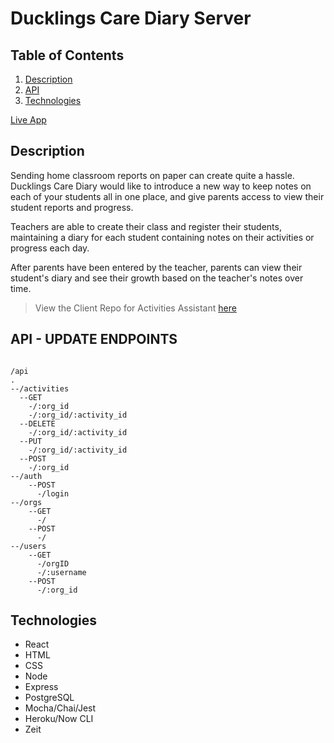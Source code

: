 # Ducklings Care Diary Server

## Table of Contents

1. [Description](#Description)
1. [API](#API)
1. [Technologies](#Technologies)

[Live App](https://ducklings-care-diary.beckibloom.now.sh/)

## Description

Sending home classroom reports on paper can create quite a hassle. Ducklings Care Diary would like to introduce a new way to keep notes on each of your students all in one place, and give parents access to view their student reports and progress.

Teachers are able to create their class and register their students, maintaining a diary for each student containing notes on their activities or progress each day.

After parents have been entered by the teacher, parents can view their student's diary and see their growth based on the teacher's notes over time.

> View the Client Repo for Activities Assistant [here](https://github.com/beckibloom/ducklings-care-diary-client)

## API - UPDATE ENDPOINTS

```

/api
.
--/activities
  --GET
    -/:org_id
    -/:org_id/:activity_id
  --DELETE
    -/:org_id/:activity_id
  --PUT
    -/:org_id/:activity_id
  --POST
    -/:org_id
--/auth
    --POST
      -/login
--/orgs
    --GET
      -/
    --POST
      -/
--/users
    --GET
      -/orgID
      -/:username
    --POST
      -/:org_id

```

## Technologies

- React
- HTML
- CSS
- Node
- Express
- PostgreSQL
- Mocha/Chai/Jest
- Heroku/Now CLI
- Zeit
